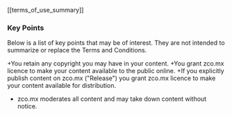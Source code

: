 [[terms_of_use_summary]]
### Key Points
Below is a list of key points that may be of interest. They are not intended to
summarize or replace the Terms and Conditions.

+You retain any copyright you may have in your content.
+You grant zco.mx licence to make your content available to the public online.
+If you explicitly publish content on zco.mx ("Release") you grant zco.mx licence to make your content available for distribution.
+ zco.mx moderates all content and may take down content without notice.
